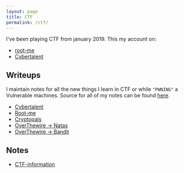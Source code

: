 ```yaml
---
layout: page
title: CTF
permalink: /ctf/
---
```

I've been playing CTF from january 2019.
This my account on:
* [root-me](https://www.root-me.org/rajoul?lang=en#1f5e6f90b80d55215ffab32708b867f4)
* [Cybertalent](https://cybertalents.com/worldrank)
## Writeups
I maintain notes for all the new things I learn in CTF or while `"PWNING"` a Vulnerable machines.
Source for all of my notes can be found [here](http://github.com/).
* [Cybertalent](https://github.com/rajoul/cybertalent)
* [Root-me](https://rajoul.github.io/root-me)
* [Cryptopals](https://github.com/rajoul/cryptopals)
* [OverThewire -> Natas](https://rajoul.github.io/natas)
* [OverThewire -> Bandit](https://github.com/rajoul/bandit/blob/master/README.md)
## Notes
* [CTF-information](https://github.com/rajoul/ctf_information/blob/master/README.md)
